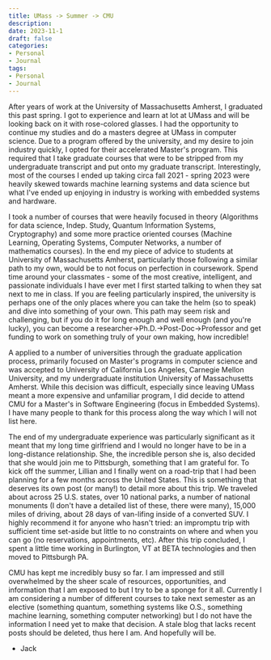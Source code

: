 ```yaml
---
title: UMass -> Summer -> CMU
description:
date: 2023-11-1
draft: false
categories:
- Personal
- Journal
tags:
- Personal
- Journal
---
```


After years of work at the University of Massachusetts Amherst, I graduated this past spring. I got to experience and learn at lot at UMass and will be looking back on it with rose-colored glasses. I had the opportunity to continue my studies and do a masters degree at UMass in computer science. Due to a program offered by the university, and my desire to join industry quickly, I opted for their accelerated Master's program. This required that I take graduate courses that were to be stripped from my undergraduate transcript and put onto my graduate transcript. Interestingly, most of the courses I ended up taking circa fall 2021 - spring 2023 were heavily skewed towards machine learning systems and data science but what I've ended up enjoying in industry is working with embedded systems and hardware.

I took a number of courses that were heavily focused in theory (Algorithms for data science, Indep. Study, Quantum Information Systems, Cryptography) and some more practice oriented courses (Machine Learning, Operating Systems, Computer Networks, a number of mathematics courses). In the end my piece of advice to students at University of Massachusetts Amherst, particularly those following a similar path to my own, would be to not focus on perfection in coursework. Spend time around your classmates - some of the most creative, intelligent, and passionate individuals I have ever met I first started talking to when they sat next to me in class. If you are feeling particularly inspired, the university is perhaps one of the only places where you can take the helm (so to speak) and dive into something of your own. This path may seem risk and challenging, but if you do it for long enough and well enough (and you're lucky), you can become a researcher->Ph.D.->Post-Doc->Professor and get funding to work on something truly of your own making, how incredible! 

A applied to a number of universities through the graduate application process, primarily focused on Master's programs in computer science and was accepted to University of California Los Angeles, Carnegie Mellon University, and my undergraduate institution University of Massachusetts Amherst. While this decision was difficult, especially since leaving UMass meant a more expensive and unfamiliar program, I did decide to attend CMU for a Master's in Software Engineering (focus in Embedded Systems). I have many people to thank for this process along the way which I will not list here.

The end of my undergraduate experience was particularly significant as it meant that my long time girlfriend and I would no longer have to be in a long-distance relationship. She, the incredible person she is, also decided that she would join me to Pittsburgh, something that I am grateful for. To kick off the summer, Lillian and I finally went on a road-trip that I had been planning for a few months across the United States. This is something that deserves its own post (or many!) to detail more about this trip. We traveled about across 25 U.S. states, over 10 national parks, a number of national monuments (I don't have a detailed list of these, there were many), 15,000 miles of driving, about 28 days of van-lifing inside of a converted SUV. I highly recommend it for anyone who hasn't tried: an impromptu trip with sufficient time set-aside but little to no constraints on where and when you can go (no reservations, appointments, etc). After this trip concluded, I spent a little time working in Burlington, VT at BETA technologies and then moved to Pittsburgh PA.

CMU has kept me incredibly busy so far. I am impressed and still overwhelmed by the sheer scale of resources, opportunities, and information that I am exposed to but I try to be a sponge for it all. Currently I am considering a number of different courses to take next semester as an elective (something quantum, something systems like O.S., something machine learning, something computer networking) but I do not have the information I need yet to make that decision. A stale blog that lacks recent posts should be deleted, thus here I am. And hopefully will be.

- Jack
